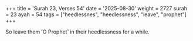 +++
title = 'Surah 23, Verses 54'
date = '2025-08-30'
weight = 2727
surah = 23
ayah = 54
tags = ["heedlessnes", "heedlessness", "leave", "prophet"]
+++

So leave them ˹O Prophet˺ in their heedlessness for a while.